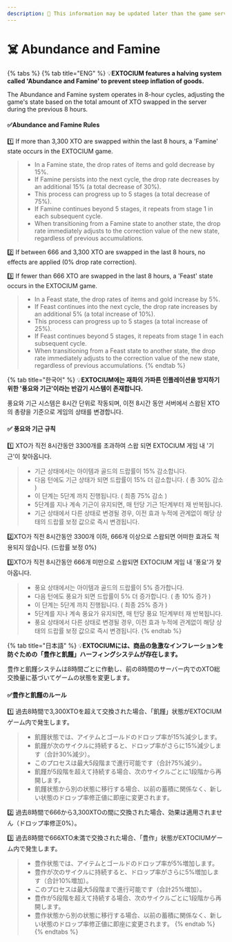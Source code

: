 ```yaml
---
description: 🛑 This information may be updated later than the game server data.
---
```


# ☠️ Abundance and Famine

{% tabs %}
{% tab title="ENG" %}
💡**EXTOCIUM features a halving system called 'Abundance and Famine' to prevent steep inflation of goods.**&#x20;

The Abundance and Famine system operates in 8-hour cycles, adjusting the game's state based on the total amount of XTO swapped in the server during the previous 8 hours.

#### ✅**Abundance and Famine Rules**

1️⃣ If more than 3,300 XTO are swapped within the last 8 hours, a 'Famine' state occurs in the EXTOCIUM game.

> * In a Famine state, the drop rates of items and gold decrease by 15%.&#x20;
> * If Famine persists into the next cycle, the drop rate decreases by an additional 15% (a total decrease of 30%).&#x20;
> * This process can progress up to 5 stages (a total decrease of 75%).&#x20;
> * If Famine continues beyond 5 stages, it repeats from stage 1 in each subsequent cycle.&#x20;
> * When transitioning from a Famine state to another state, the drop rate immediately adjusts to the correction value of the new state, regardless of previous accumulations.

2️⃣ If between 666 and 3,300 XTO are swapped in the last 8 hours, no effects are applied (0% drop rate correction).

3️⃣ If fewer than 666 XTO are swapped in the last 8 hours, a 'Feast' state occurs in the EXTOCIUM game.

> * In a Feast state, the drop rates of items and gold increase by 5%.&#x20;
> * If Feast continues into the next cycle, the drop rate increases by an additional 5% (a total increase of 10%).
> * This process can progress up to 5 stages (a total increase of 25%).
> * If Feast continues beyond 5 stages, it repeats from stage 1 in each subsequent cycle.&#x20;
> * When transitioning from a Feast state to another state, the drop rate immediately adjusts to the correction value of the new state, regardless of previous accumulations.
{% endtab %}

{% tab title="한국어" %}
💡**EXTOCIUM에는 재화의 가파른 인플레이션을 방지하기 위한 '풍요와 기근'이라는 반감기 시스템이 존재합니다.**

풍요와 기근 시스템은 8시간 단위로 작동되며, 이전 8시간 동안 서버에서 스왑된 XTO의 총량을 기준으로 게임의 상태를 변경합니다.

#### ✅ 풍요와 기근 규칙

1️⃣ XTO가 직전 8시간동안 3300개를 초과하여 스왑 되면 EXTOCIUM 게임 내 '기근'이 찾아옵니다.

> * 기근 상태에서는 아이템과 골드의 드랍률이 15% 감소합니다.
> * 다음 턴에도 기근 상태가 되면 드랍률이 15% 더 감소합니다. ( 총 30% 감소 )
> * 이 단계는 5단계 까지 진행됩니다. ( 최종 75% 감소 )
> * 5단계를 지나 계속 기근이 유지되면, 매 턴당 기근 1단계부터 재 반복됩니다.
> * 기근 상태에서 다른 상태로 변경될 경우, 이전 효과 누적에 관계없이 해당 상태의 드랍률 보정 값으로 즉시 변경됩니다.

2️⃣XTO가 직전 8시간동안 3300개 이하, 666개 이상으로 스왑되면 어떠한 효과도 적용되지 않습니다. (드랍률 보정 0%)

3️⃣XTO가 직전 8시간동안 666개 미만으로 스왑되면 EXTOCIUM 게임 내 '풍요'가 찾아옵니다.

> * 풍요 상태에서는 아이템과 골드의 드랍률이 5% 증가합니다.
> * 다음 턴에도 풍요가 되면 드랍률이 5% 더 증가합니다. ( 총 10% 증가 )
> * 이 단계는 5단계 까지 진행됩니다. ( 최종 25% 증가 )
> * 5단계를 지나 계속 풍요가 유지되면, 매 턴당 풍요 1단계부터 재 반복됩니다.
> * 풍요 상태에서 다른 상태로 변경될 경우, 이전 효과 누적에 관계없이 해당 상태의 드랍률 보정 값으로 즉시 변경됩니다.
{% endtab %}

{% tab title="日本語" %}
💡**EXTOCIUMには、商品の急激なインフレーションを防ぐための「豊作と飢饉」ハーフィングシステムが存在します。**

豊作と飢饉システムは8時間ごとに作動し、前の8時間のサーバー内でのXTO総交換量に基づいてゲームの状態を変更します。

#### ✅豊作と飢饉のルール

1️⃣ 過去8時間で3,300XTOを超えて交換された場合、「飢饉」状態がEXTOCIUMゲーム内で発生します。

> * 飢饉状態では、アイテムとゴールドのドロップ率が15%減少します。
> * 飢饉が次のサイクルに持続すると、ドロップ率がさらに15%減少します（合計30%減少）。
> * このプロセスは最大5段階まで進行可能です（合計75%減少）。
> * 飢饉が5段階を超えて持続する場合、次のサイクルごとに1段階から再開します。&#x20;
> * 飢饉状態から別の状態に移行する場合、以前の蓄積に関係なく、新しい状態のドロップ率修正値に即座に変更されます。

2️⃣ 過去8時間で666から3,300XTOの間に交換された場合、効果は適用されません（ドロップ率修正0%）。

3️⃣ 過去8時間で666XTO未満で交換された場合、「豊作」状態がEXTOCIUMゲーム内で発生します。

> * 豊作状態では、アイテムとゴールドのドロップ率が5%増加します。
> * 豊作が次のサイクルに持続すると、ドロップ率がさらに5%増加します（合計10%増加）。
> * このプロセスは最大5段階まで進行可能です（合計25%増加）。
> * 豊作が5段階を超えて持続する場合、次のサイクルごとに1段階から再開します。&#x20;
> * 豊作状態から別の状態に移行する場合、以前の蓄積に関係なく、新しい状態のドロップ率修正値に即座に変更されます。
{% endtab %}
{% endtabs %}

